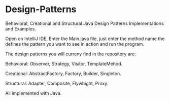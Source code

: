 # Design-Patterns
Behavioral, Creational and Structural Java Design Patterns Implementations and Examples.

Open on IntelliJ IDE, Enter the Main.java file, just enter the method name the defines the pattern you want to see in action and run the program.

The design patterns you will curreny find in the repository are:

Behavioral: Observer, Strategy, Visitor, TemplateMehod.

Creational:
AbstractFactory, Factory, Builder, Singleton.

Structural:
Adapter, Composite, Flywhight, Proxy.

All implemented with Java.
